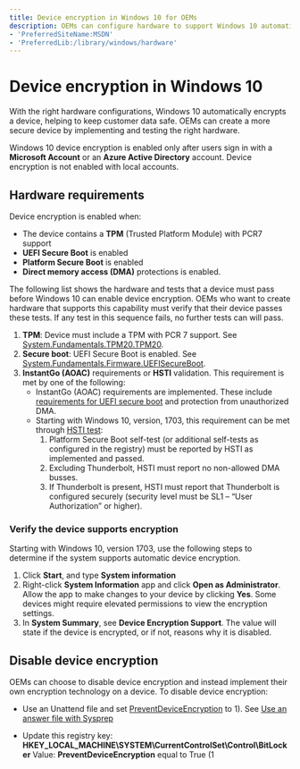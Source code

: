 ```yaml
---
title: Device encryption in Windows 10 for OEMs
description: OEMs can configure hardware to support Windows 10 automatic device encryption.
- 'PreferredSiteName:MSDN'
- 'PreferredLib:/library/windows/hardware'
---
```


# Device encryption in Windows 10

With the right hardware configurations, Windows 10 automatically encrypts a device, helping to keep customer data safe.  OEMs can create a more secure device by implementing and testing the right hardware.

Windows 10 device encryption is enabled only after users sign in with a **Microsoft Account** or an **Azure Active Directory** account. Device encryption is not enabled with local accounts.

## Hardware requirements
Device encryption is enabled when:
- The device contains a **TPM** (Trusted Platform Module) with PCR7 support
- **UEFI Secure Boot** is enabled
- **Platform Secure Boot** is enabled
- **Direct memory access (DMA)** protections is enabled.  

The following list shows the hardware and tests that a device must pass before Windows 10 can enable device encryption. OEMs who want to create hardware that supports this capability must verify that their device passes these tests. If any test in this sequence fails, no further tests can will pass.

1. **TPM**: Device must include a TPM with PCR 7 support.  See [System.Fundamentals.TPM20.TPM20](https://msdn.microsoft.com/windows/hardware/commercialize/design/compatibility/systems#systemfundamentalstpm20tpm20).
2. **Secure boot**: UEFI Secure Boot is enabled. See [System.Fundamentals.Firmware.UEFISecureBoot](https://msdn.microsoft.com/windows/hardware/commercialize/design/compatibility/systems#systemfundamentalsfirmwareuefisecureboot).
3. **InstantGo (AOAC)** requirements or **HSTI** validation. This requirement is met by one of the following:
    - InstantGo (AOAC) requirements are implemented. These include [requirements for UEFI secure boot](https://msdn.microsoft.com/windows/hardware/commercialize/design/compatibility/systems#systemfundamentalsfirmwarecsuefisecurebootconnectedstandby) and protection from unauthorized DMA.
    - Starting with Windows 10, version, 1703, this requirement can be met through [HSTI test](https://msdn.microsoft.com/library/windows/hardware/mt712332.aspx):
        1.	Platform Secure Boot self-test (or additional self-tests as configured in the registry) must be reported by HSTI as implemented and passed.
        2.	Excluding Thunderbolt, HSTI must report no non-allowed DMA busses.
        3.	If Thunderbolt is present, HSTI must report that Thunderbolt is configured securely (security level must be SL1 – “User Authorization” or higher).

### Verify the device supports encryption
Starting with Windows 10, version 1703, use the following steps to determine if the system supports automatic device encryption.
1.	Click **Start**, and type **System information**
2.	Right-click **System Information** app and click **Open as Administrator**. Allow the app to make changes to your device by clicking **Yes**. Some devices might require elevated permissions to view the encryption settings.
3.	In **System Summary**, see **Device Encryption Support**.  The value will state if the device is encrypted, or if not, reasons why it is disabled. 

## Disable device encryption
OEMs can choose to disable device encryption and instead implement their own encryption technology on a device. To disable device encryption:

- Use an Unattend file and set [PreventDeviceEncryption](https://msdn.microsoft.com/windows/hardware/commercialize/customize/desktop/unattend/microsoft-windows-securestartup-filterdriver-preventdeviceencryption) to 1). See [Use an answer file with Sysprep](https://msdn.microsoft.com/en-us/windows/hardware/commercialize/manufacture/desktop/use-answer-files-with-sysprep)

- Update this registry key:
**HKEY_LOCAL_MACHINE\SYSTEM\CurrentControlSet\Control\BitLocker**
Value: **PreventDeviceEncryption** equal to True (1